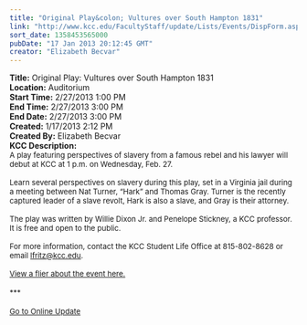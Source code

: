 ```yaml
---
title: "Original Play&colon; Vultures over South Hampton 1831"
link: "http://www.kcc.edu/FacultyStaff/update/Lists/Events/DispForm.aspx?ID=342"
sort_date: 1358453565000
pubDate: "17 Jan 2013 20:12:45 GMT"
creator: "Elizabeth Becvar"
---
```


<div><b>Title:</b> Original Play: Vultures over South Hampton 1831</div>
<div><b>Location:</b> Auditorium</div>
<div><b>Start Time:</b> 2/27/2013 1:00 PM</div>
<div><b>End Time:</b> 2/27/2013 3:00 PM</div>
<div><b>End Date:</b> 2/27/2013 3:00 PM</div>
<div><b>Created:</b> 1/17/2013 2:12 PM</div>
<div><b>Created By:</b> Elizabeth Becvar</div>
<div><b>KCC Description:</b> <div class="ExternalClassAD4975F4DE00456BBE592E508E270B45">
<div><font size="2">A play featuring perspectives of slavery from a famous rebel and his lawyer will debut at KCC at 1 p.m. on Wednesday, Feb. 27.</font></div><font size="2">
<div><br />Learn several perspectives on slavery during this play, set in a Virginia jail during a meeting between Nat Turner, “Hark” and Thomas Gray. Turner is the recently captured leader of a slave revolt, Hark is also a slave, and Gray is their attorney.</div>
<div><br />The play was written by Willie Dixon Jr. and Penelope Stickney, a KCC professor. It is free and open to the public.</div>
<div><br />For more information, contact the KCC Student Life Office at </font><span style="white-space:nowrap" class="baec5a81-e4d6-4674-97f3-e9220f0136c1"><font size="2">815-802-8628 </font></span><font size="2">or email </font><a href="mailto:lfritz@kcc.edu"><font size="2">lfritz@kcc.edu</font></a><font size="2">.</font></div>
<div><font size="2"><br /></font></div>
<div><font size="2"><a href="/FacultyStaff/update/Documents/vultures%20over%20south%20hampton.pdf">View a flier about the event here.</a></font><font size="2"></font></div>
<div> </div>
<div><font size="2">***</font></div>
<div><font size="2"></font> </div>
<div><font size="2"><a href="/FacultyStaff/update/Pages/dailyupdate.aspx">Go to Online Update</a></font><font size="2"></font></div>
<div><font size="2"></font> </div>
<div><br /> </div></div></div>
